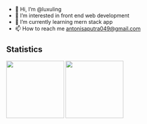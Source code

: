 - 👋 Hi, I’m @luxuling
- 👀 I’m interested in front end web development
- 🌱 I’m currently learning mern stack app
- 📫 How to reach me antonisaputra049@gmail.com

## Statistics

<div>
  <a href="https://github.com/luxuling?tab=repositories&q=&type=&language=&sort=stargazers"><img height="154" src="https://github-readme-stats.vercel.app/api?username=luxuling&show_icons=true&theme=react&count_private=true&hide=contribs" /></a>
  <img height="154" src="https://github-readme-stats.vercel.app/api/top-langs/?username=luxuling&layout=compact&theme=react&hide=php&langs_count=6" />
</div
<img height="154" src="https://github-readme-stats.vercel.app/api/wakatime?username=lixuling" />
